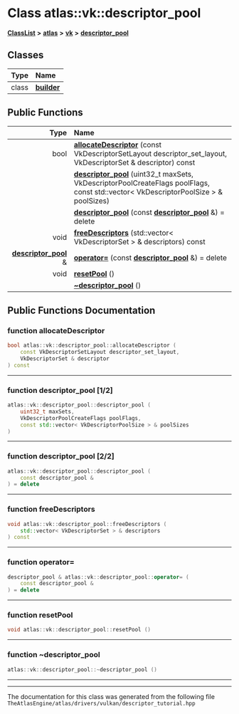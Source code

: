 

# Class atlas::vk::descriptor\_pool



[**ClassList**](annotated.md) **>** [**atlas**](namespaceatlas.md) **>** [**vk**](namespaceatlas_1_1vk.md) **>** [**descriptor\_pool**](classatlas_1_1vk_1_1descriptor__pool.md)




















## Classes

| Type | Name |
| ---: | :--- |
| class | [**builder**](classatlas_1_1vk_1_1descriptor__pool_1_1builder.md) <br> |






















## Public Functions

| Type | Name |
| ---: | :--- |
|  bool | [**allocateDescriptor**](#function-allocatedescriptor) (const VkDescriptorSetLayout descriptor\_set\_layout, VkDescriptorSet & descriptor) const<br> |
|   | [**descriptor\_pool**](#function-descriptor_pool-12) (uint32\_t maxSets, VkDescriptorPoolCreateFlags poolFlags, const std::vector&lt; VkDescriptorPoolSize &gt; & poolSizes) <br> |
|   | [**descriptor\_pool**](#function-descriptor_pool-22) (const [**descriptor\_pool**](classatlas_1_1vk_1_1descriptor__pool.md) &) = delete<br> |
|  void | [**freeDescriptors**](#function-freedescriptors) (std::vector&lt; VkDescriptorSet &gt; & descriptors) const<br> |
|  [**descriptor\_pool**](classatlas_1_1vk_1_1descriptor__pool.md) & | [**operator=**](#function-operator) (const [**descriptor\_pool**](classatlas_1_1vk_1_1descriptor__pool.md) &) = delete<br> |
|  void | [**resetPool**](#function-resetpool) () <br> |
|   | [**~descriptor\_pool**](#function-descriptor_pool) () <br> |




























## Public Functions Documentation




### function allocateDescriptor 

```C++
bool atlas::vk::descriptor_pool::allocateDescriptor (
    const VkDescriptorSetLayout descriptor_set_layout,
    VkDescriptorSet & descriptor
) const
```




<hr>



### function descriptor\_pool [1/2]

```C++
atlas::vk::descriptor_pool::descriptor_pool (
    uint32_t maxSets,
    VkDescriptorPoolCreateFlags poolFlags,
    const std::vector< VkDescriptorPoolSize > & poolSizes
) 
```




<hr>



### function descriptor\_pool [2/2]

```C++
atlas::vk::descriptor_pool::descriptor_pool (
    const descriptor_pool &
) = delete
```




<hr>



### function freeDescriptors 

```C++
void atlas::vk::descriptor_pool::freeDescriptors (
    std::vector< VkDescriptorSet > & descriptors
) const
```




<hr>



### function operator= 

```C++
descriptor_pool & atlas::vk::descriptor_pool::operator= (
    const descriptor_pool &
) = delete
```




<hr>



### function resetPool 

```C++
void atlas::vk::descriptor_pool::resetPool () 
```




<hr>



### function ~descriptor\_pool 

```C++
atlas::vk::descriptor_pool::~descriptor_pool () 
```




<hr>

------------------------------
The documentation for this class was generated from the following file `TheAtlasEngine/atlas/drivers/vulkan/descriptor_tutorial.hpp`

